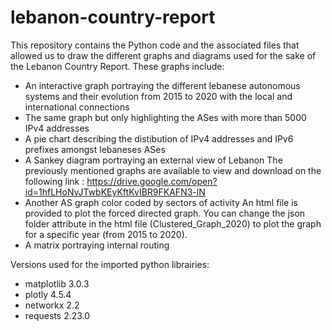 # lebanon-country-report
This repository contains the Python code and the associated files that allowed us to draw the different graphs and diagrams used for the sake of the Lebanon Country Report.
These graphs include:
  - An interactive graph portraying the different lebanese autonomous systems and their evolution from 2015 to 2020 with the local and         international connections
  - The same graph but only highlighting the ASes with more than 5000 IPv4 addresses
  - A pie chart describing the distibution of IPv4 addresses and IPv6 prefixes amongst lebaneses ASes
  - A Sankey diagram portraying an external view of Lebanon
The previously mentioned graphs are available to view and download on the following link :
https://drive.google.com/open?id=1hfLHoNvJTwbKEyKftKvIBR9FKAFN3-lN
  - Another AS graph color coded by sectors of activity
An html file is provided to plot the forced directed graph. You can change the json folder attribute in the html file  (Clustered_Graph_2020) to plot the graph for a specific year (from 2015 to 2020). 
  - A matrix portraying internal routing
 
Versions used for the imported python librairies:
- matplotlib 3.0.3
- plotly 4.5.4
- networkx 2.2
- requests 2.23.0
 
